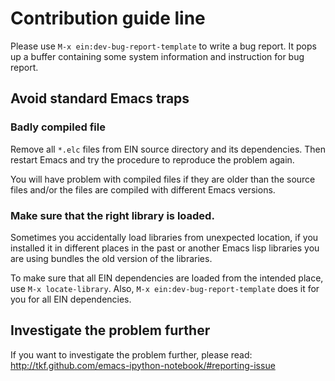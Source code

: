 # Contribution guide line

Please use `M-x ein:dev-bug-report-template` to write a bug report.
It pops up a buffer containing some system information and instruction
for bug report.


## Avoid standard Emacs traps

### Badly compiled file

Remove all `*.elc` files from EIN source directory and its
dependencies.  Then restart Emacs and try the procedure to reproduce
the problem again.

You will have problem with compiled files if they are older than the
source files and/or the files are compiled with different Emacs
versions.


### Make sure that the right library is loaded.

Sometimes you accidentally load libraries from unexpected location,
if you installed it in different places in the past or another
Emacs lisp libraries you are using bundles the old version of the
libraries.

To make sure that all EIN dependencies are loaded from the intended
place, use `M-x locate-library`.  Also, `M-x ein:dev-bug-report-template`
does it for you for all EIN dependencies.


## Investigate the problem further

If you want to investigate the problem further, please read:
http://tkf.github.com/emacs-ipython-notebook/#reporting-issue
